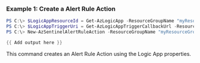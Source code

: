 ### Example 1: Create a Alert Rule Action
```powershell
PS C:\> $LogicAppResourceId = Get-AzLogicApp -ResourceGroupName "myResourceGroup" -Name "Reset-AADPassword"
PS C:\> $LogicAppTriggerUri = Get-AzLogicAppTriggerCallbackUrl -ResourceGroupName "myResourceGroup" -Name "Reset-AADPassword" -TriggerName "When_a_response_to_an_Azure_Sentinel_alert_is_triggered"
PS C:\> New-AzSentinelAlertRuleAction -ResourceGroupName "myResourceGroup" -WorkspaceName "myWorkspaceName" -AlertRuleId "myAlertRuleId" -LogicAppResourceId ($LogicAppResourceId.Id) -TriggerUri ($LogicAppTriggerUri.Value

{{ Add output here }}
```

This command creates an Alert Rule Action using the Logic App properties.
